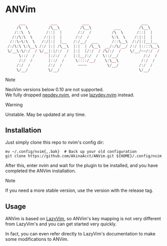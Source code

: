 # ANVim

``` lua
      ___           ___           ___                       ___     
     /\  \         /\__\         /\__\          ___        /\__\    
    /::\  \       /::|  |       /:/  /         /\  \      /::|  |   
   /:/\:\  \     /:|:|  |      /:/  /          \:\  \    /:|:|  |   
  /::\~\:\  \   /:/|:|  |__   /:/__/  ___      /::\__\  /:/|:|__|__ 
 /:/\:\ \:\__\ /:/ |:| /\__\  |:|  | /\__\  __/:/\/__/ /:/ |::::\__\
 \/__\:\/:/  / \/__|:|/:/  /  |:|  |/:/  / /\/:/  /    \/__/~~/:/  /
      \::/  /      |:/:/  /   |:|__/:/  /  \::/__/           /:/  / 
      /:/  /       |::/  /     \::::/__/    \:\__\          /:/  /  
     /:/  /        /:/  /       ~~~~         \/__/         /:/  /   
     \/__/         \/__/                                   \/__/
```

> [!NOTE]
> NeoVim versions below 0.10 are not supported.  
> We fully dropped [neodev.nvim](https://github.com/folke/neodev.nvim), and use [lazydev.nvim](https://github.com/folke/lazydev.nvim) instead.

> [!WARNING]
> Unstable. May be updated at any time.  

## Installation

Just simply clone this repo to nvim's config dir:

```shell
mv ~/.config/nvim{,.bak}  # Back up your old configuration
git clone https://github.com/AkinaAcct/ANVim.git ${HOME}/.config/nvim
```

After this, enter nvim and wait for the plugin to be installed, and you have completed the ANVim installation.

> [!NOTE]
> If you need a more stable version, use the version with the release tag.

## Usage

ANVim is based on [LazyVim](https://github.com/LazyVim/LazyVim), so ANVim's key mapping is not very different from LazyVim's and you can get started very quickly.

In fact, you can even refer directly to LazyVim's documentation to make some modifications to ANVim.
